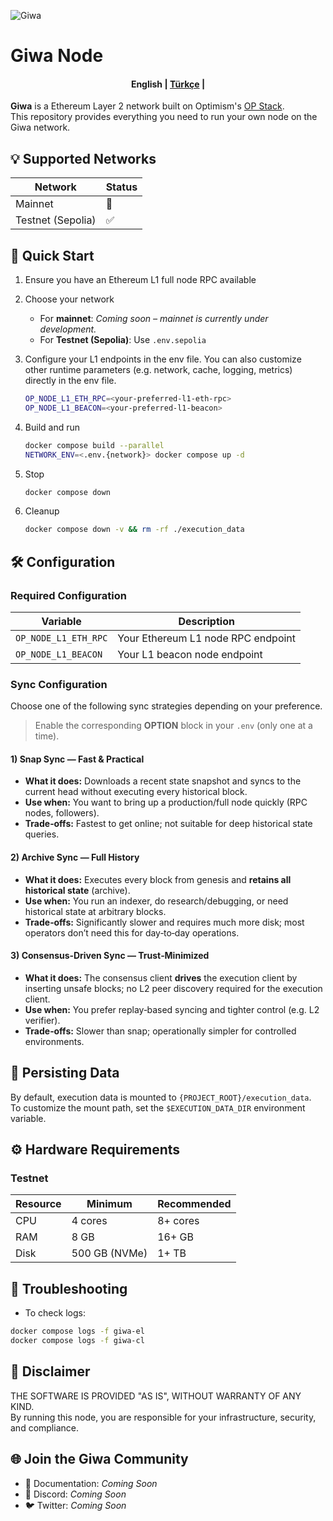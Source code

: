 ![Giwa](resources/logo.png)


# Giwa Node

<h4 align="center">
    <p>
        <b>English</b> |
        <a href="i18n/tr/README_tr.md">Türkçe</a> |
    </p>
</h4>

**Giwa** is a Ethereum Layer 2 network built on Optimism's [OP Stack](https://stack.optimism.io/).  
This repository provides everything you need to run your own node on the Giwa network.

## 💡 Supported Networks

| Network           | Status |
|-------------------|--------|
| Mainnet           | 🚧     |
| Testnet (Sepolia) | ✅      |


## 🚀 Quick Start

1. Ensure you have an Ethereum L1 full node RPC available
2. Choose your network
    - For **mainnet**: *Coming soon – mainnet is currently under development.*
    - For **Testnet (Sepolia)**: Use `.env.sepolia`
3. Configure your L1 endpoints in the env file. You can also customize other runtime parameters (e.g. network, cache, logging, metrics) directly in the env file.
   ```bash
   OP_NODE_L1_ETH_RPC=<your-preferred-l1-eth-rpc>
   OP_NODE_L1_BEACON=<your-preferred-l1-beacon>
   ```
4. Build and run
   ```bash
   docker compose build --parallel
   NETWORK_ENV=<.env.{network}> docker compose up -d
   ```

5. Stop
    ```bash
    docker compose down
    ```

6. Cleanup
    ```bash
    docker compose down -v && rm -rf ./execution_data
    ```


## 🛠️ Configuration

### Required Configuration

| Variable             | Description                        |
|----------------------|------------------------------------|
| `OP_NODE_L1_ETH_RPC` | Your Ethereum L1 node RPC endpoint |
| `OP_NODE_L1_BEACON`  | Your L1 beacon node endpoint       |


### Sync Configuration

Choose one of the following sync strategies depending on your preference.
> Enable the corresponding **OPTION** block in your `.env` (only one at a time).

#### 1) Snap Sync — Fast & Practical
- **What it does:** Downloads a recent state snapshot and syncs to the current head without executing every historical block.
- **Use when:** You want to bring up a production/full node quickly (RPC nodes, followers).
- **Trade‑offs:** Fastest to get online; not suitable for deep historical state queries.

#### 2) Archive Sync — Full History
- **What it does:** Executes every block from genesis and **retains all historical state** (archive).
- **Use when:** You run an indexer, do research/debugging, or need historical state at arbitrary blocks.
- **Trade‑offs:** Significantly slower and requires much more disk; most operators don’t need this for day‑to‑day operations.

#### 3) Consensus‑Driven Sync — Trust‑Minimized
- **What it does:** The consensus client **drives** the execution client by inserting unsafe blocks; no L2 peer discovery required for the execution client.
- **Use when:** You prefer replay‑based syncing and tighter control (e.g. L2 verifier).
- **Trade‑offs:** Slower than snap; operationally simpler for controlled environments.


## 💽 Persisting Data

By default, execution data is mounted to `{PROJECT_ROOT}/execution_data`.  
To customize the mount path, set the `$EXECUTION_DATA_DIR` environment variable.


## ⚙️ Hardware Requirements

### Testnet

| Resource | Minimum       | Recommended |
|----------|---------------|-------------|
| CPU      | 4 cores       | 8+ cores    |
| RAM      | 8 GB          | 16+ GB      |
| Disk     | 500 GB (NVMe) | 1+ TB       |


## 🙋 Troubleshooting

- To check logs:
```bash
docker compose logs -f giwa-el
docker compose logs -f giwa-cl
```


## 🛑 Disclaimer

THE SOFTWARE IS PROVIDED "AS IS", WITHOUT WARRANTY OF ANY KIND.  
By running this node, you are responsible for your infrastructure, security, and compliance.


## 🌐 Join the Giwa Community

- 📖 Documentation: *Coming Soon*
- 💬 Discord: *Coming Soon*
- 🐦 Twitter: *Coming Soon*
